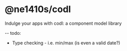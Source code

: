 # @ne1410s/codl
Indulge your apps with codl: a component model library

-- todo:
 - Type checking - i.e. min/max (is even a valid date?)